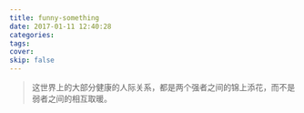 ```yaml
---
title: funny-something
date: 2017-01-11 12:40:28
categories:
tags:
cover:
skip: false
---
```


> 这世界上的大部分健康的人际关系，都是两个强者之间的锦上添花，而不是弱者之间的相互取暖。